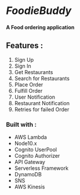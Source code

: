 # *FoodieBuddy*
#### A Food ordering application
## Features :
  1. Sign Up
  2. Sign In
  3. Get Restaurants
  4. Search for Restaurants
  5. Place Order
  6. Fulfill Order
  7. User Notification
  8. Restaurant Notification
  9. Retries for failed Order

### Built with :
   * AWS Lambda
   * Node10.x
   * Cognito UserPool
   * Cognito Authorizer
   * API Gateway
   * Serverless Framework
   * DynamoDB
   * SNS
   * AWS Kinesis
  
